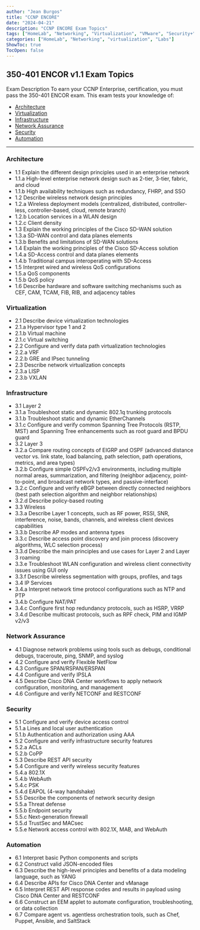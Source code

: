 ```yaml
---
author: "Jean Burgos"
title: "CCNP ENCORE"
date: "2024-04-21"
description: "CCNP ENCORE Exam Topics"
tags: ["HomeLab", "Networking", "Virtualization", "VMware", "Security+", "Network+", "CCNA", "VCP-DCV", "VCP-NSX", "Labs"]
categories: ["HomeLab", "Networking", "virtualization", "Labs"]
ShowToc: true
TocOpen: false
---
```

<!--more-->
## 350-401 ENCOR v1.1 Exam Topics
Exam Description
To earn your CCNP Enterprise, certification, you must pass the 350-401 ENCOR exam. This exam tests your knowledge of:
- [Architecture](#10-architecture)
- [Virtualization](#virtualization)
- [Infrastructure](#infrastructure)
- [Network Assurance](#network-assurance)
- [Security](#security)
- [Automation](#automation)
---
### Architecture
-    1.1 Explain the different design principles used in an enterprise network
-    1.1.a High-level enterprise network design such as 2-tier, 3-tier, fabric, and cloud
-    1.1.b High availability techniques such as redundancy, FHRP, and SSO
-    1.2 Describe wireless network design principles
-    1.2.a Wireless deployment models (centralized, distributed, controller-less, controller-based, cloud, remote branch)
-    1.2.b Location services in a WLAN design
-    1.2.c Client density
-    1.3 Explain the working principles of the Cisco SD-WAN solution
-    1.3.a SD-WAN control and data planes elements
-    1.3.b Benefits and limitations of SD-WAN solutions
-    1.4 Explain the working principles of the Cisco SD-Access solution
-    1.4.a SD-Access control and data planes elements
-    1.4.b Traditional campus interoperating with SD-Access
-    1.5 Interpret wired and wireless QoS configurations
-    1.5.a QoS components
-    1.5.b QoS policy
-    1.6 Describe hardware and software switching mechanisms such as CEF, CAM, TCAM, FIB, RIB, and adjacency tables
### Virtualization
-    2.1 Describe device virtualization technologies
-    2.1.a Hypervisor type 1 and 2
-    2.1.b Virtual machine
-    2.1.c Virtual switching
-    2.2 Configure and verify data path virtualization technologies
-    2.2.a VRF
-    2.2.b GRE and IPsec tunneling
-    2.3 Describe network virtualization concepts
-    2.3.a LISP
-    2.3.b VXLAN
### Infrastructure
-    3.1 Layer 2
-    3.1.a Troubleshoot static and dynamic 802.1q trunking protocols
-    3.1.b Troubleshoot static and dynamic EtherChannels
-    3.1.c Configure and verify common Spanning Tree Protocols (RSTP, MST) and Spanning Tree enhancements such as root guard and BPDU guard
-    3.2 Layer 3
-    3.2.a Compare routing concepts of EIGRP and OSPF (advanced distance vector vs. link state, load balancing, path selection, path operations, metrics, and area types)
-    3.2.b Configure simple OSPFv2/v3 environments, including multiple normal areas, summarization, and filtering (neighbor adjacency, point-to-point, and broadcast network types, and passive-interface)
-    3.2.c Configure and verify eBGP between directly connected neighbors (best path selection algorithm and neighbor relationships)
-    3.2.d Describe policy-based routing
-    3.3 Wireless
-    3.3.a Describe Layer 1 concepts, such as RF power, RSSI, SNR, interference, noise, bands, channels, and wireless client devices capabilities
-    3.3.b Describe AP modes and antenna types
-    3.3.c Describe access point discovery and join process (discovery algorithms, WLC selection process)
-    3.3.d Describe the main principles and use cases for Layer 2 and Layer 3 roaming
-    3.3.e Troubleshoot WLAN configuration and wireless client connectivity issues using GUI only
-    3.3.f Describe wireless segmentation with groups, profiles, and tags
-    3.4 IP Services
-    3.4.a Interpret network time protocol configurations such as NTP and PTP
-    3.4.b Configure NAT/PAT
-    3.4.c Configure first hop redundancy protocols, such as HSRP, VRRP
-    3.4.d Describe multicast protocols, such as RPF check, PIM and IGMP v2/v3
### Network Assurance
-    4.1 Diagnose network problems using tools such as debugs, conditional debugs, traceroute, ping, SNMP, and syslog
-    4.2 Configure and verify Flexible NetFlow
-    4.3 Configure SPAN/RSPAN/ERSPAN
-    4.4 Configure and verify IPSLA
-    4.5 Describe Cisco DNA Center workflows to apply network configuration, monitoring, and management
-    4.6 Configure and verify NETCONF and RESTCONF
### Security
-    5.1 Configure and verify device access control
-    5.1.a Lines and local user authentication
-    5.1.b Authentication and authorization using AAA
-    5.2 Configure and verify infrastructure security features
-    5.2.a ACLs
-    5.2.b CoPP
-    5.3 Describe REST API security
-    5.4 Configure and verify wireless security features
-    5.4.a 802.1X
-    5.4.b WebAuth
-    5.4.c PSK
-    5.4.d EAPOL (4-way handshake)
-    5.5 Describe the components of network security design
-    5.5.a Threat defense
-    5.5.b Endpoint security
-    5.5.c Next-generation firewall
-    5.5.d TrustSec and MACsec
-    5.5.e Network access control with 802.1X, MAB, and WebAuth
### Automation 
-    6.1 Interpret basic Python components and scripts
-    6.2 Construct valid JSON-encoded files
-    6.3 Describe the high-level principles and benefits of a data modeling language, such as YANG
-    6.4 Describe APIs for Cisco DNA Center and vManage
-    6.5 Interpret REST API response codes and results in payload using Cisco DNA Center and RESTCONF
-    6.6 Construct an EEM applet to automate configuration, troubleshooting, or data collection
-    6.7 Compare agent vs. agentless orchestration tools, such as Chef, Puppet, Ansible, and SaltStack
